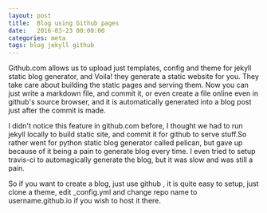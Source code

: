 ```yaml
---
layout: post
title:  Blog using Github pages
date:   2016-03-23 00:00:00
categories: meta
tags: blog jekyll github
---
```


Github.com allows us to upload just templates, config and theme for jekyll static blog generator,
and Voila! they generate a static website for you. They take care about building the static pages and serving them.
 Now you can just write a markdown file, and commit it, or even create a file
online even in github's source browser, and it is automatically generated into a blog post just after the commit is
made.

I didn't notice  this feature in github.com
before, I thought we had to run jekyll locally to build static site, and 
commit it for github to serve stuff.So rather went for python static blog generator called pelican, but gave up
because of it being a pain to generate blog every time. I even tried to setup travis-ci to automagically generate
the blog, but it was slow and was still a pain.

So if you want to create a blog, just use github , it is quite easy to setup, just clone a theme, edit _config.yml
and change repo name to username.github.io if you wish to host it there.

